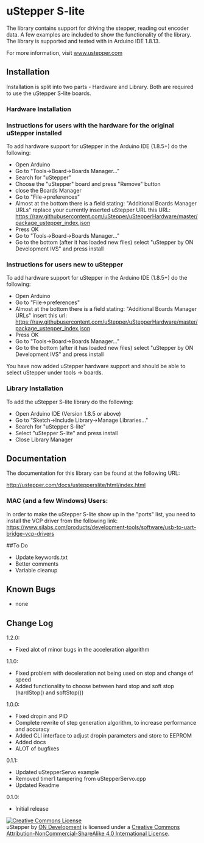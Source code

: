 # uStepper S-lite

The library contains support for driving the stepper, reading out encoder data. A few examples are included to show the functionality of the library.
The library is supported and tested with in Arduino IDE 1.8.13.

For more information, visit www.ustepper.com

## Installation

Installation is split into two parts - Hardware and Library. Both are required to use the uStepper S-lite boards.

### Hardware Installation 

### Instructions for users with the hardware for the original uStepper installed

To add hardware support for uStepper in the Arduino IDE (1.8.5+) do the following:
 - Open Arduino
 - Go to "Tools->Board->Boards Manager..."
 - Search for "uStepper"
 - Choose the "uStepper" board and press "Remove" button
 - close the Boards Manager
 - Go to "File->preferences"
 - Almost at the bottom there is a field stating: "Additional Boards Manager URLs" replace your currently inserted uStepper URL this URL: https://raw.githubusercontent.com/uStepper/uStepperHardware/master/package_ustepper_index.json
 - Press OK
 - Go to "Tools->Board->Boards Manager..."
 - Go to the bottom (after it has loaded new files) select "uStepper by ON Development IVS" and press install

### Instructions for users new to uStepper

To add hardware support for uStepper in the Arduino IDE (1.8.5+) do the following:
 - Open Arduino
 - Go to "File->preferences"
 - Almost at the bottom there is a field stating: "Additional Boards Manager URLs" insert this url: https://raw.githubusercontent.com/uStepper/uStepperHardware/master/package_ustepper_index.json
 - Press OK
 - Go to "Tools->Board->Boards Manager..."
 - Go to the bottom (after it has loaded new files) select "uStepper by ON Development IVS" and press install

You have now added uStepper hardware support and should be able to select uStepper under tools -> boards.

### Library Installation

To add the uStepper S-lite library do the following:
- Open Arduino IDE (Version 1.8.5 or above)
- Go to "Sketch->Include Library->Manage Libraries..."
- Search for "uStepper S-lite"
- Select "uStepper S-lite" and press install
- Close Library Manager

## Documentation
The documentation for this library can be found at the following URL:

http://ustepper.com/docs/ustepperslite/html/index.html

### MAC (and a few Windows) Users:
In order to make the uStepper S-lite show up in the "ports" list, you need to install the VCP driver from the following link: 
https://www.silabs.com/products/development-tools/software/usb-to-uart-bridge-vcp-drivers

##To Do
- Update keywords.txt
- Better comments
- Variable cleanup

## Known Bugs
- none

## Change Log
1.2.0:

- Fixed alot of minor bugs in the acceleration algorithm

1.1.0:

- Fixed problem with deceleration not being used on stop and change of speed
- Added functionality to choose between hard stop and soft stop (hardStop() and softStop())

1.0.0:

- Fixed dropin and PID
- Complete rewrite of step generation algorithm, to increase performance and accuracy
- Added CLI interface to adjust dropin parameters and store to EEPROM
- Added docs
- ALOT of bugfixes 

0.1.1:

- Updated uStepperServo example
- Removed timer1 tampering from uStepperServo.cpp
- Updated Readme

0.1.0:	

- Initial release

<a rel="license" href="http://creativecommons.org/licenses/by-nc-sa/4.0/"><img alt="Creative Commons License" style="border-width:0" src="https://i.creativecommons.org/l/by-nc-sa/4.0/88x31.png" /></a><br /><span xmlns:dct="http://purl.org/dc/terms/" property="dct:title">uStepper</span> by <a xmlns:cc="http://creativecommons.org/ns#" href="www.ustepper.com" property="cc:attributionName" rel="cc:attributionURL">ON Development</a> is licensed under a <a rel="license" href="http://creativecommons.org/licenses/by-nc-sa/4.0/">Creative Commons Attribution-NonCommercial-ShareAlike 4.0 International License</a>.
